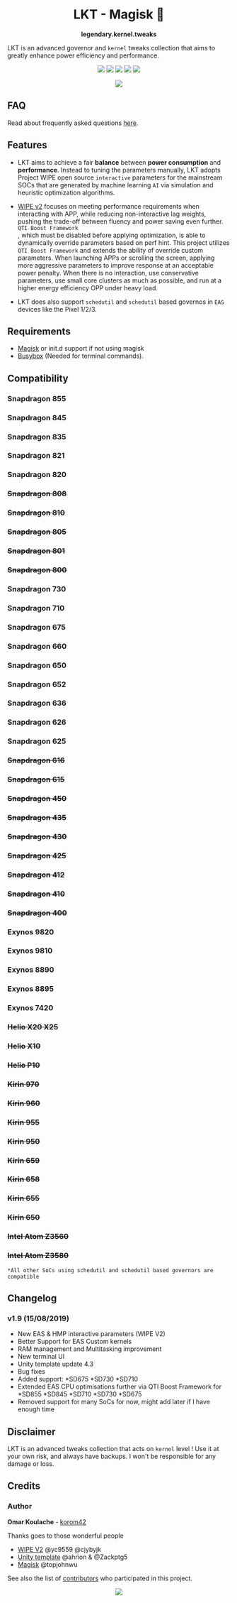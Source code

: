 <h1 align="center">LKT - Magisk 🏁</h1>
<p align="center">
 <strong>legendary.kernel.tweaks</strong></div>
</p>

LKT is an advanced governor and <code>kernel</code> tweaks collection that aims to greatly enhance power efficiency and performance.

<p align="center">
</a> <img src="https://img.shields.io/badge/Version-1.9-lightgrey.svg"></a> <img src="https://img.shields.io/badge/Updated-Aug%2015%2C%202019-brightgreen.svg"></a> <a href="https://forum.xda-developers.com/apps/magisk/xz-lxt-1-0-insane-battery-life-12h-sot-t3700688"><img src="https://img.shields.io/badge/-XDA-orange.svg"></a> <a href="https://t.me/LKT_XDA"><img src="https://img.shields.io/badge/-Telegram-9cf.svg"></a> <a href="https://join.slack.com/t/lkt-xda/shared_invite/enQtNzI2NTIzNzE1Mzk3LWE2YjY5YjA1OGUwZmFkZWEzZjUyMDEyMTQ0NTE0MDlmOTg4YTAyMWU1ZWVkMWMwMWZhNzQ4NTU4MTRkZGUyMjQ"><img src="https://img.shields.io/badge/-Slack-BlueViolet"></a>
</p>

<p align="center">
<a href="http://bit.ly/2QYQnln"><img src="https://img.shields.io/badge/PyPal-Donate-blue.svg?"></a>
</p>

## FAQ
Read about frequently asked questions [here](https://telegra.ph/LKT---FAQ-03-25).

## Features
- LKT aims to achieve a fair **balance** between **power consumption** and **performance**.
Instead to tuning the parameters manually, LKT adopts Project WIPE open source <code>interactive</code> parameters for the mainstream SOCs that are generated by machine learning <code>AI</code> via simulation and heuristic optimization algorithms.

- [WIPE v2](https://github.com/yc9559/wipe-v2) focuses on meeting performance requirements when interacting with APP, while reducing non-interactive lag weights, pushing the trade-off between fluency and power saving even further. <code>QTI Boost Framework </code>, which must be disabled before applying optimization, is able to dynamically override parameters based on perf hint. This project utilizes <code>QTI Boost Framework</code> and extends the ability of override custom parameters. When launching APPs or scrolling the screen, applying more aggressive parameters to improve response at an acceptable power penalty. When there is no interaction, use conservative parameters, use small core clusters as much as possible, and run at a higher energy efficiency OPP under heavy load.
- LKT does also support <code>schedutil</code> and <code>schedutil</code> based governos in <code>EAS</code> devices like the Pixel 1/2/3.

## Requirements
- [Magisk](https://github.com/topjohnwu/Magisk/releases) or init.d support if not using magisk
- [Busybox](https://sourceforge.net/projects/magiskfiles/files/module-uploads/busybox-ndk-13015.zip/download) (Needed for terminal commands).

## Compatibility
### Snapdragon 855
### Snapdragon 845
### Snapdragon 835
### Snapdragon 821
### Snapdragon 820
### ~~Snapdragon 808~~
### ~~Snapdragon 810~~
### ~~Snapdragon 805~~
### ~~Snapdragon 801~~
### ~~Snapdragon 800~~
### Snapdragon 730
### Snapdragon 710
### Snapdragon 675
### Snapdragon 660
### Snapdragon 650
### Snapdragon 652
### Snapdragon 636
### Snapdragon 626
### Snapdragon 625
### ~~Snapdragon 616~~
### ~~Snapdragon 615~~
### ~~Snapdragon 450~~
### ~~Snapdragon 435~~
### ~~Snapdragon 430~~
### ~~Snapdragon 425~~
### ~~Snapdragon 412~~
### ~~Snapdragon 410~~
### ~~Snapdragon 400~~
### Exynos 9820 
### Exynos 9810 
### Exynos 8890 
### Exynos 8895 
### Exynos 7420 
### ~~Helio X20 X25~~
### ~~Helio X10~~
### ~~Helio P10~~
### ~~Kirin 970~~
### ~~Kirin 960~~
### ~~Kirin 955~~
### ~~Kirin 950~~
### ~~Kirin 659~~
### ~~Kirin 658~~
### ~~Kirin 655~~
### ~~Kirin 650~~
### ~~Intel Atom Z3560~~
### ~~Intel Atom Z3580~~
```
*All other SoCs using schedutil and schedutil based governors are compatible
```
## Changelog
### v1.9 (15/08/2019)
- New EAS & HMP interactive parameters (WIPE V2)
- Better Support for EAS Custom kernels
- RAM management and Multitasking improvement 
- New terminal UI
- Unity template update 4.3
- Bug fixes 
- Added support: 
*SD675
*SD730 
*SD710
- Extended EAS CPU optimisations further via QTI Boost Framework for 
*SD855
*SD845
*SD710
*SD730
*SD675
- Removed support for many SoCs for now, might add later if I have enough time

## Disclaimer
LKT is an advanced tweaks collection that acts on `kernel` level !
Use it at your own risk, and always have backups. I won't be responsible for any damage or loss.

## Credits
### Author
**Omar Koulache** - [korom42](https://github.com/korom42)

Thanks goes to those wonderful people
- [WIPE V2](https://github.com/yc9559/wipe-v2/) @yc9559 @cjybyjk
- [Unity template](https://github.com/Zackptg5/Unity) @ahrion & @Zackptg5 
- [Magisk](https://github.com/topjohnwu/Magisk) @topjohnwu

See also the list of [contributors](https://github.com/korom42/LKT/contributors) who participated in this project.

<p align="center">
 <a href="http://hits.dwyl.io/Korom42/Magisk-Modules-Repo/legendary_kernel_tweaks"><img src="http://hits.dwyl.io/Korom42/Magisk-Modules-Repo/legendary_kernel_tweaks.svg"></a>
</p>

